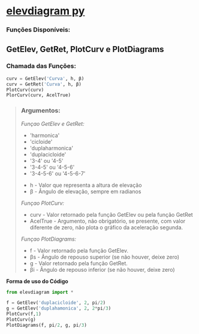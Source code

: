 # [elevdiagram py](https://github.com/Mecanismos-UFPE/Python-Cames/blob/d0a6fe4e0e1c62cb841fde6c5e7e90c90020dd01/elevdiagram.py)

### **Funções Disponíveis:**

## **GetElev**, **GetRet**, **PlotCurv** e **PlotDiagrams**

 ### Chamada das Funções:

~~~python
curv = GetElev('Curva', h, β)
curv = GetRet('Curva', h, β)
PlotCurv(curv)
PlorCurv(curv, AcelTrue)
~~~

>
> ### Argumentos:
>
> *Funçao GetElev e GetRet:*
> 
> * 'harmonica'
> * 'cicloide'
> * 'duplaharmonica'
> * 'duplacicloide'
> * '3-4' ou '4-5'
> * '3-4-5' ou '4-5-6'
> * '3-4-5-6' ou '4-5-6-7'
>
> - h - Valor que representa a altura de elevação
> - β - Ângulo de elevação, sempre em radianos
> 
>
> *Funçao PlotCurv:*
>
> - curv     - Valor retornado pela função GetElev ou pela função GetRet
> - AcelTrue - Argumento, não obrigatório, se presente, com valor
>            diferente de zero, não plota o gráfico da aceleração segunda.
>
> *Funçao PlotDiagrams:*
>
> - f  - Valor retornado pela função GetElev.
> - βs - Ângulo de repouso superior (se não houver, deixe zero)
> - g  - Valor retornado pela função GetRet.
> - βi - Ângulo de repouso inferior (se não houver, deixe zero)

**Forma de uso do Código**
~~~python
from elevdiagram import *

f = GetElev('duplacicloide', 2, pi/2)
g = GetElev('duplahamonica', 2, 2*pi/3)
PlotCurv(f,1)
PlotCurv(g)
PlotDiagrams(f, pi/2, g, pi/3)
~~~

